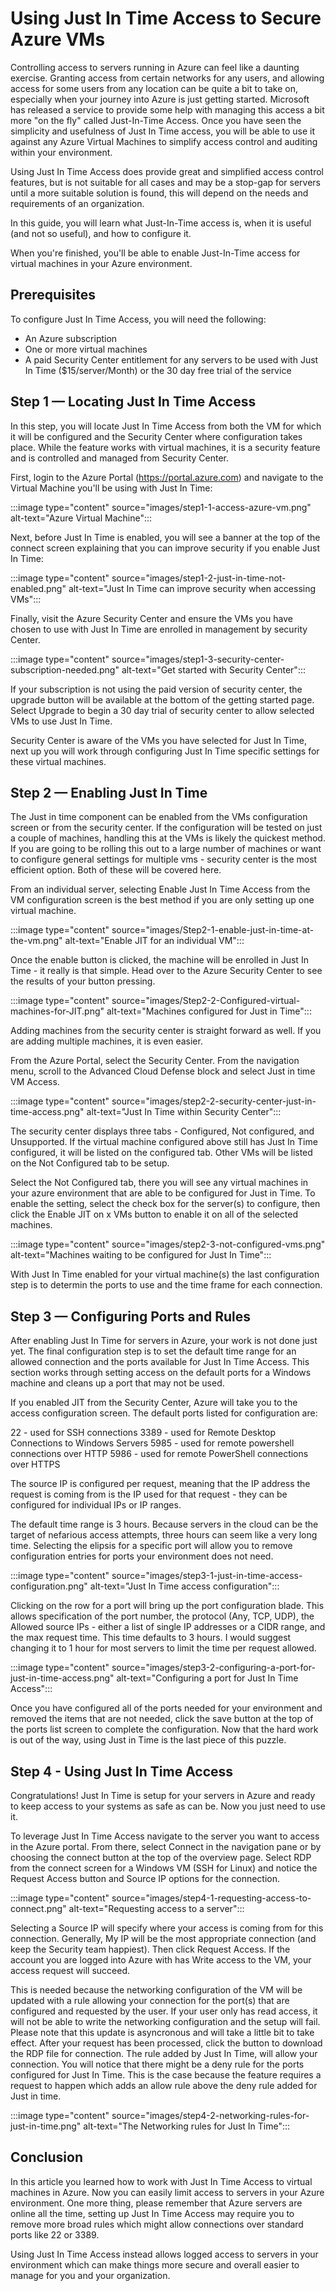 <!--
This is an article template you can use as a quick starting point when writing DigitalOcean tutorials. Once you've reviewed the template, delete the comments and begin writing your outline or article. You'll find some examples of our custom Markdown at the very bottom of the template.

As you write, refer to our style and formatting guidelines for more detailed explanations:

- [do.co/style](https://do.co/style)

Use our [Markdown previewer](https://www.digitalocean.com/community/markdown) to review your article's formatting.

Readers should be able to follow your tutorial from the beginning to the end on a DigitalOcean Droplet. Before submitting your article to the editorial team, please be sure to create a new Droplet and test your article from start to finish on it exactly as written. Cut and paste commands from the article into your terminal to make sure there aren't typos in the commands. If you find yourself executing a command that isn't in the article, incorporate it into the article to make sure the reader gets the exact same results. We will test your article and send it back to you if we run into technical problems, which significantly slows down the publication process.
-->


# Using Just In Time Access to Secure Azure VMs

<!-- Use Title Case for all Titles -->

<!-- Learn about the title, introduction, and Goals sections at https://do.co/style#title-introduction-and-goals -->

<!-- Learn about formatting headers at https://do.co/style#headers -->


<!-- Our articles have a specific structure. Learn more at https://do.co/style/structure -->

Controlling access to servers running in Azure can feel like a daunting exercise. Granting access from certain networks for any users, and allowing access for some users from any location can be quite a bit to take on, especially when your journey into Azure is just getting started. Microsoft has released a service to provide some help with managing this access a bit more "on the fly" called Just-In-Time Access. Once you have seen the simplicity and usefulness of Just In Time access, you will be able to use it against any Azure Virtual Machines to simplify access control and auditing within your environment. 

Using Just In Time Access does provide great and simplified access control features, but is not suitable for all cases and may be a stop-gap for servers until a more suitable solution is found, this will depend on the needs and requirements of an organization. 

In this guide, you will learn what Just-In-Time access is, when it is useful (and not so useful), and how to configure it. 

When you're finished, you'll be able to enable Just-In-Time access for virtual machines in your Azure environment.

## Prerequisites

<!-- Prerequisites let you leverage existing tutorials so you don't have to repeat installation or setup steps in your tutorial.  Learn more at https://do.co/style#prerequisites -->

To configure Just In Time Access, you will need the following:

- An Azure subscription
- One or more virtual machines
- A paid Security Center entitlement for any servers to be used with Just In Time ($15/server/Month) or the 30 day free trial of the service


<!-- Example:
* One Ubuntu 18.04 server with at least 1GB of RAM set up by following [the Ubuntu 18.04 initial server setup guide](https://www.digitalocean.com/community/tutorials/initial-server-setup-with-ubuntu-18-04), including a sudo non-root user and a firewall.
* Nginx installed on your server, as shown in [How To Install Nginx on Ubuntu 16.04](https://www.digitalocean.com/community/tutorials/how-to-install-nginx-on-ubuntu-16-04).
* A domain name configured to point to your server. You can learn how to point domains to DigitalOcean Droplets by following the [How To Set Up a Host Name with DigitalOcean](https://www.digitalocean.com/community/tutorials/how-to-set-up-a-host-name-with-digitalocean) tutorial.
-->

## Step 1 — Locating Just In Time Access

<!-- For more information on steps, see https://do.co/style/#steps -->

In this step, you will locate Just In Time Access from both the VM for which it will be configured and the Security Center where configuration takes place. While the feature works with virtual machines, it is a security feature and is controlled and managed from Security Center. 

First, login to the Azure Portal (https://portal.azure.com) and navigate to the Virtual Machine you'll be using with Just In Time:

:::image type="content" source="images/step1-1-access-azure-vm.png" alt-text="Azure Virtual Machine":::

Next, before Just In Time is enabled, you will see a banner at the top of the connect screen explaining that you can improve security if you enable Just In Time:

:::image type="content" source="images/step1-2-just-in-time-not-enabled.png" alt-text="Just In Time can improve security when accessing VMs":::

Finally, visit the Azure Security Center and ensure the VMs you have chosen to use with Just In Time are enrolled in management by security Center.

:::image type="content" source="images/step1-3-security-center-subscription-needed.png" alt-text="Get started with Security Center":::

If your subscription is not using the paid version of security center, the upgrade button will be available at the bottom of the getting started page. Select Upgrade to begin a 30 day trial of security center to allow selected VMs to use Just In Time.

<!--
If showing a command, explain the command first by talking about what it does. Then show the command.

If showing a configuration file, try to show only the relevant parts and explain what needs to change.
-->

Security Center is aware of the VMs you have selected for Just In Time, next up you will work through configuring Just In Time specific settings for these virtual machines.

## Step 2 — Enabling Just In Time

The Just in time component can be enabled from the VMs configuration screen or from the security center. If the configuration will be tested on just a couple of machines, handling this at the VMs is likely the quickest method. If you are going to be rolling this out to a large number of machines or want to configure general settings for multiple vms - security center is the most efficient option. Both of these will be covered here.

From an individual server, selecting Enable Just In Time Access from the VM configuration screen is the best method if you are only setting up one virtual machine.

:::image type="content" source="images/Step2-1-enable-just-in-time-at-the-vm.png" alt-text="Enable JIT for an individual VM":::

Once the enable button is clicked, the machine will be enrolled in Just In Time - it really is that simple. Head over to the Azure Security Center to see the results of your button pressing.

:::image type="content" source="images/Step2-2-Configured-virtual-machines-for-JIT.png" alt-text="Machines configured for Just in Time":::

Adding machines from the security center is straight forward as well. If you are adding multiple machines, it is even easier.

From the Azure Portal, select the Security Center. From the navigation menu, scroll to the Advanced Cloud Defense block and select Just in time VM Access.

:::image type="content" source="images/step2-2-security-center-just-in-time-access.png" alt-text="Just In Time within Security Center":::

The security center displays three tabs - Configured, Not configured, and Unsupported. If the virtual machine configured above still has Just In Time configured, it will be listed on the configured tab. Other VMs will be listed on the Not Configured tab to be setup.

Select the Not Configured tab, there you will see any virtual machines in your azure environment that are able to be configured for Just in Time. To enable the setting, select the check box for the server(s) to configure, then click the Enable JIT on x VMs button to enable it on all of the selected machines.

:::image type="content" source="images/step2-3-not-configured-vms.png" alt-text="Machines waiting to be configured for Just In Time":::

With Just In Time enabled for your virtual machine(s) the last configuration step is to determin the ports to use and the time frame for each connection.

## Step 3 — Configuring Ports and Rules

After enabling Just In Time for servers in Azure, your work is not done just yet. The final configuration step is to set the default time range for an allowed connection and the ports available for Just In Time Access. This section works through setting access on the default ports for a Windows machine and cleans up a port that may not be used.

If you enabled JIT from the Security Center, Azure will take you to the access configuration screen. The default ports listed for configuration are:

22 - used for SSH connections
3389 - used for Remote Desktop Connections to Windows Servers
5985 - used for remote powershell connections over HTTP
5986 - used for remote PowerShell connections over HTTPS

The source IP is configured per request, meaning that the IP address the request is coming from is the IP used for that request - they can be configured for individual IPs or IP ranges. 

The default time range is 3 hours. Because servers in the cloud can be the target of nefarious access attempts, three hours can seem like a very long time. Selecting the elipsis for a specific port will allow you to remove configuration entries for ports your environment does not need.

:::image type="content" source="images/step3-1-just-in-time-access-configuration.png" alt-text="Just In Time access configuration":::

Clicking on the row for a port will bring up the port configuration blade. This allows specification of the port number, the protocol (Any, TCP, UDP), the Allowed source IPs - either a list of single IP addresses or a CIDR range, and the max request time. This time defaults to 3 hours. I would suggest changing it to 1 hour for most servers to limit the time per request allowed.

:::image type="content" source="images/step3-2-configuring-a-port-for-just-in-time-access.png" alt-text="Configuring a port for Just In Time Access":::

Once you have configured all of the ports needed for your environment and removed the items that are not needed, click the save button at the top of the ports list screen to complete the configuration. Now that the hard work is out of the way, using Just in Time is the last piece of this puzzle.

## Step 4 - Using Just In Time Access

Congratulations! Just In Time is setup for your servers in Azure and ready to keep access to your systems as safe as can be. Now you just need to use it.

To leverage Just In Time Access navigate to the server you want to access in the Azure portal. From there, select Connect in the navigation pane or by choosing the connect button at the top of the overview page. Select RDP from the connect screen for a Windows VM (SSH for Linux) and notice the Request Access button and Source IP options for the connection.

:::image type="content" source="images/step4-1-requesting-access-to-connect.png" alt-text="Requesting access to a server":::

Selecting a Source IP will specify where your access is coming from for this connection. Generally, My IP will be the most appropriate connection (and keep the Security team happiest).  Then click Request Access.  If the account you are logged into Azure with has Write access to the VM, your access request will succeed.

This is needed because the networking configuration of the VM will be updated with a rule allowing your connection for the port(s) that are configured and requested by the user. If your user only has read access, it will not be able to write the networking configuration and the setup will fail.  Please note that this update is asyncronous and will take a little bit to take effect. After your request has been processed, click the button to download the RDP file for connection. The rule added by Just In Time, will allow your connection. You will notice that there might be a deny rule for the ports configured for Just In Time.  This is the case because the feature requires a request to happen which adds an allow rule above the deny rule added for Just in time.

:::image type="content" source="images/step4-2-networking-rules-for-just-in-time.png" alt-text="The Networking rules for Just In Time":::

## Conclusion

In this article you learned how to work with Just In Time Access to virtual machines in Azure. Now you can easily limit access to servers in your Azure environment. One more thing, please remember that Azure servers are online all the time, setting up Just In Time Access may require you to remove more broad rules which might allow connections over standard ports like 22 or 3389. 

Using Just In Time Access instead allows logged access to servers in your environment which can make things more secure and overall easier to manage for you and your organization.

<!-- Speak  to reader benefits of this technique or procedure and optionally provide places for further exploration. -->



<!-- Some examples of how to mark up various things

This is _italics_ and this is **bold**.

Only use italics and bold for specific things. Learn more at https://do.co/style#bold-and-italics

This is `inline code`. Use it for referencing package names and commands.

Here's a command someone types in the Terminal:

```command
sudo nano /etc/nginx/sites-available/default
```

Here's a configuration file. The label on the first line lets you clearly state the file that's being shown or modified:

```nginx
[label /etc/nginx/sites-available/default]
server {
    listen 80 default_server;
    listen [::]:80 default_server ipv6only=on;

    root <^>/usr/share/nginx/html<^>;
    index index.html index.htm;

    server_name localhost;

    location / {
        try_files $uri $uri/ =404;
    }
}
```

Here's output from a command:

```
[secondary_label Output]
Could not connect to Redis at 127.0.0.1:6379: Connection refused
```

Learn about formatting commands and terminal output at https://do.co/style#code

Key presses should be written in ALLCAPS with in-line code formatting: `ENTER`.

Use a plus symbol (+) if keys need to be pressed simultaneously: `CTRL+C`.

This is a <^>variable<^>.

This is an `<^>in-line code variable<^>`

Learn more about how to use variables to highlight important items at https://do.co/style#variables

Use `<^>your_server_ip<^>` when referencing the IP of the server.  Use `111.111.111.111` and `222.222.222.222` if you need other IP addresses in examples.

Learn more about host names and domains at https://do.co/style#users-hostnames-and-domains

<$>[note]
**Note:** This is a note.
<$>

<$>[warning]
**Warning:** This is a warning.
<$>

Learn more about notes at https://do.co/style#notes-and-warnings

Screenshots should be in PNG format and hosted on imgur. Embed them in the article using the following format:

![Alt text for screen readers](/path/to/img.png)

Learn more about images at https://do.co/style#images-and-other-assets
-->